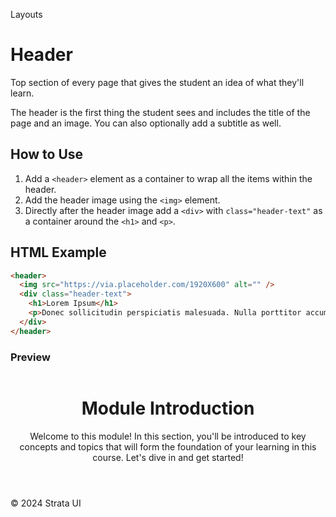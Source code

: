 <p class="section-text">Layouts</p>

# Header

Top section of every page that gives the student an idea of what they'll learn.

The header is the first thing the student sees and includes the title of the page and an image. You can also optionally add a subtitle as well.

## How to Use

1. Add a `<header>` element as a container to wrap all the items within the header.
2. Add the header image using the `<img>` element.
3. Directly after the header image add a `<div>` with `class="header-text"` as a container around the `<h1>` and `<p>`.

## HTML Example

```html
<header>
  <img src="https://via.placeholder.com/1920X600" alt="" />
  <div class="header-text">
    <h1>Lorem Ipsum</h1>
    <p>Donec sollicitudin perspiciatis malesuada. Nulla porttitor accumsan tincidunt. Proin eget tortor risus. Pellentesque in ipsum id orci porta.</p>
  </div>
</header>
```

### Preview

<div class="example-container">
<header>
  <img src="https://via.placeholder.com/1920X600" alt="" />
<div class="header-text">
  <h1>Module Introduction</h1>
  <p>Welcome to this module! In this section, you'll be introduced to key concepts and topics that will form the foundation of your learning in this course. Let's dive in and get started!</p>
</div>

</header>
</div>

  <div class="footer">
    <p>&copy; 2024 Strata UI</p>
  </div>
